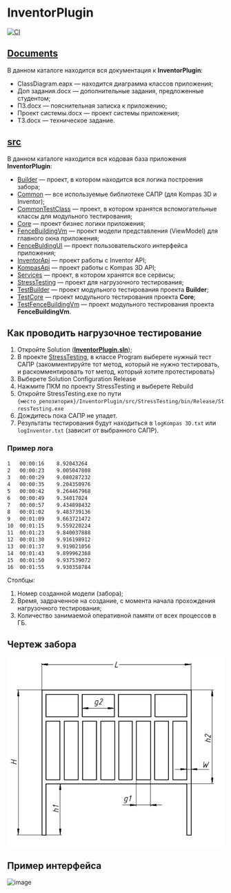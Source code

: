 # InventorPlugin
[![CI](https://github.com/Vanada1/InventorPlugin/actions/workflows/CI.yml/badge.svg)](https://github.com/Vanada1/InventorPlugin/actions/workflows/CI.yml)
## [Documents](https://github.com/Vanada1/InventorPlugin/tree/develop/Documents)
В данном каталоге находится вся документация к **InventorPlugin**:
- ClassDiagram.eapx — находится диаграмма классов приложения;
- Доп задания.docx — дополнительные задания, предложенные студентом;
- ПЗ.docx — пояснительная записка к приложению;
- Проект системы.docx — проект системы приложения;
- ТЗ.docx — техническое задание.

## [src](https://github.com/Vanada1/InventorPlugin/tree/develop/src)
В данном каталоге находится вся кодовая база приложения **InventorPlugin**:
- [Builder](https://github.com/Vanada1/InventorPlugin/tree/develop/src/Builder) — проект, в котором находится вся логика построения забора;
- [Common](https://github.com/Vanada1/InventorPlugin/tree/develop/src/Common) — все используемые библиотеке САПР (для Kompas 3D и Inventor);
- [CommonTestClass](https://github.com/Vanada1/InventorPlugin/tree/develop/src/CommonTestClass) — проект, в котором хранятся вспомогательные классы для модульного тестирования;
- [Core](https://github.com/Vanada1/InventorPlugin/tree/develop/src/Core) — проект бизнес логики приложения;
- [FenceBuildingVm](https://github.com/Vanada1/InventorPlugin/tree/develop/src/FenceBuildingVm) — проект модели представления (ViewModel) для главного окна приложения;
- [FenceBuldingUI](https://github.com/Vanada1/InventorPlugin/tree/develop/src/FenceBuldingUI) — проект пользовательского интерфейса приложения;
- [InventorApi](https://github.com/Vanada1/InventorPlugin/tree/develop/src/InventorApi) — проект работы с Inventor API;
- [KompasApi](https://github.com/Vanada1/InventorPlugin/tree/develop/src/KompasApi) — проект работы с Kompas 3D API;
- [Services](https://github.com/Vanada1/InventorPlugin/tree/develop/src/Services) — проект, в котором хранятся все сервисы;
- [StressTesting](https://github.com/Vanada1/InventorPlugin/tree/develop/src/StressTesting) — проект для нагрузочного тестирования;
- [TestBuilder](https://github.com/Vanada1/InventorPlugin/tree/develop/src/TestBuilder) — проект модульного тестирования проекта **Builder**;
- [TestCore](https://github.com/Vanada1/InventorPlugin/tree/develop/src/TestCore) — проект модульного тестирования проекта **Core**;
- [TestFenceBuildingVm](https://github.com/Vanada1/InventorPlugin/tree/develop/src/TestFenceBuildingVm) — проект модульного тестирования проекта **FenceBuildingVm**.

## Как проводить нагрузочное тестирование
1. Откройте Solution (**[InventorPlugin.sln](https://github.com/Vanada1/InventorPlugin/blob/develop/src/InventorPlugin.sln)**);
2. В проекте [StressTesting](https://github.com/Vanada1/InventorPlugin/tree/develop/src/StressTesting), в классе Program выберете нужный тест САПР (закомментируйте тот метод, который не нужно тестировать, и раскомментировать тот метод, который хотите протестировать)
3. Выберете Solution Configuration Release
4. Нажмите ПКМ по проекту StressTesting и выберете Rebuild
5. Откройте StressTesting.exe по пути `{место_репозитория}/InventorPlugin/src/StressTesting/bin/Release/StressTesting.exe`
6. Дождитесь пока САПР не упадет.
7. Результаты тестирования будут находиться в `logKompas 3D.txt` или `logInventor.txt` (зависит от выбранного САПР).

### Пример лога
```
1	00:00:16	8.92043264
2	00:00:23	9.005047808
3	00:00:29	9.080287232
4	00:00:35	9.204350976
5	00:00:42	9.264467968
6	00:00:49	9.34017024
7	00:00:57	9.434898432
8	00:01:02	9.483739136
9	00:01:09	9.663721472
10	00:01:15	9.559220224
11	00:01:23	9.840037888
12	00:01:30	9.916198912
13	00:01:37	9.919021056
14	00:01:43	9.899962368
15	00:01:50	9.937539072
16	00:01:55	9.930358784
```
Столбцы:
1. Номер созданной модели (забора);
2. Время, задраченное на создание, с момента начала прохождения нагрузочного тестирования;
3. Количество занимаемой оперативной памяти от всех процессов в ГБ.

## Чертеж забора
![](src/FenceBuldingUI/Resources/Print.png)

## Пример интерфейса
![image](https://user-images.githubusercontent.com/56462847/146894811-630dc714-9ab3-4525-b904-756ef0a3b797.png)

